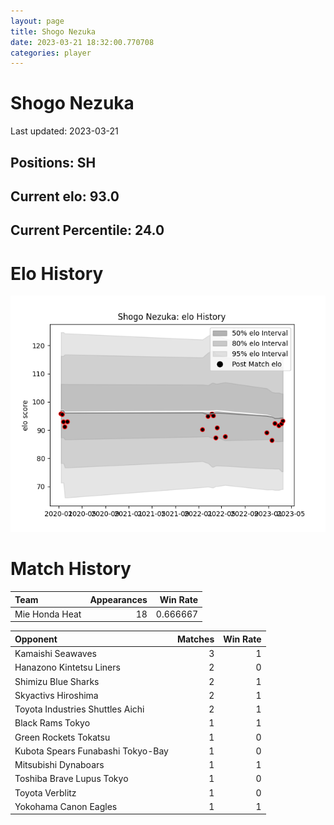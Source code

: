 ```yaml
---  
layout: page  
title: Shogo Nezuka  
date: 2023-03-21 18:32:00.770708  
categories: player  
---
```

# Shogo Nezuka


Last updated: 2023-03-21
## Positions: SH

## Current elo: 93.0

## Current Percentile: 24.0

# Elo History


![elo history](history_ShogoNezuka.png)
# Match History


| Team           |   Appearances |   Win Rate |
|:---------------|--------------:|-----------:|
| Mie Honda Heat |            18 |   0.666667 |

| Opponent                          |   Matches |   Win Rate |
|:----------------------------------|----------:|-----------:|
| Kamaishi Seawaves                 |         3 |          1 |
| Hanazono Kintetsu Liners          |         2 |          0 |
| Shimizu Blue Sharks               |         2 |          1 |
| Skyactivs Hiroshima               |         2 |          1 |
| Toyota Industries Shuttles Aichi  |         2 |          1 |
| Black Rams Tokyo                  |         1 |          1 |
| Green Rockets Tokatsu             |         1 |          0 |
| Kubota Spears Funabashi Tokyo-Bay |         1 |          0 |
| Mitsubishi Dynaboars              |         1 |          1 |
| Toshiba Brave Lupus Tokyo         |         1 |          0 |
| Toyota Verblitz                   |         1 |          0 |
| Yokohama Canon Eagles             |         1 |          1 |